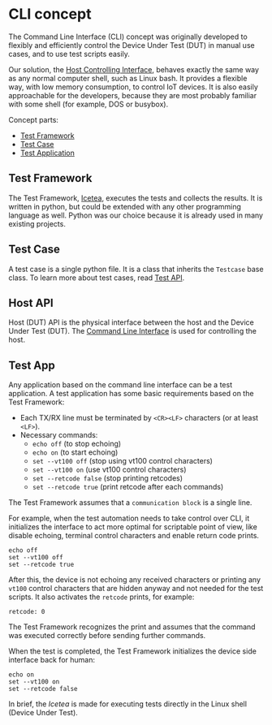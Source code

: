 # CLI concept

The Command Line Interface (CLI) concept was originally developed to flexibly and efficiently control the Device Under Test (DUT) in manual use cases, and to use test scripts easily.

Our solution, the [Host Controlling Interface](#Host-API), behaves exactly the same way as any normal computer shell, such as Linux bash. It provides a flexible way, with low memory consumption, to control IoT devices. It is also easily approachable for the developers, because they are most probably familiar with some shell (for example, DOS or busybox).

Concept parts:

* [Test Framework](#test-framework)
* [Test Case](#test-case)
* [Test Application](#test-app)

## Test Framework

The Test Framework, [Icetea](icetea.md), executes the tests and collects the results. It is written in python, but could be extended with any other programming language as well. Python was our choice because it is already used in many existing projects.

## Test Case

A test case is a single python file. It is a class that inherits the `Testcase` base class.
To learn more about test cases, read [Test API](tc_api.md).

## Host API

Host (DUT) API is the physical interface between the host and the Device Under Test (DUT). The [Command Line Interface](cli.md) is used for controlling the host.

## Test App

Any application based on the command line interface can be a test application.
A test application has some basic requirements based on the Test Framework:

* Each TX/RX line must be terminated by `<CR><LF>` characters (or at least `<LF>`).
* Necessary commands:
  * `echo off` (to stop echoing)
  * `echo on` (to start echoing)
  * `set --vt100 off` (stop using vt100 control characters)
  * `set --vt100 on` (use vt100 control characters)
  * `set --retcode false` (stop printing retcodes)
  * `set --retcode true` (print retcode after each commands)

The Test Framework assumes that a `communication block` is a single line.

For example, when the test automation needs to take control over CLI, it initializes the interface to act
more optimal for scriptable point of view, like disable echoing, terminal control characters and enable return code prints.

```
echo off
set --vt100 off
set --retcode true
```

After this, the device is not echoing any received characters or printing any `vt100` control characters
that are hidden anyway and not needed for the test scripts. It also activates the `retcode` prints, for example:

`retcode: 0`

The Test Framework recognizes the print and assumes that the command was executed correctly before sending
further commands.

When the test is completed, the Test Framework initializes the device side interface back for human:

```
echo on
set --vt100 on
set --retcode false
```

In brief, the _Icetea_ is made for executing tests directly in the Linux shell (Device Under Test).
